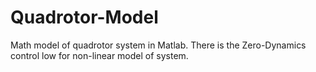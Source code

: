 # Quadrotor-Model
Math model of quadrotor system in Matlab. There is the Zero-Dynamics control low for non-linear model of system.
